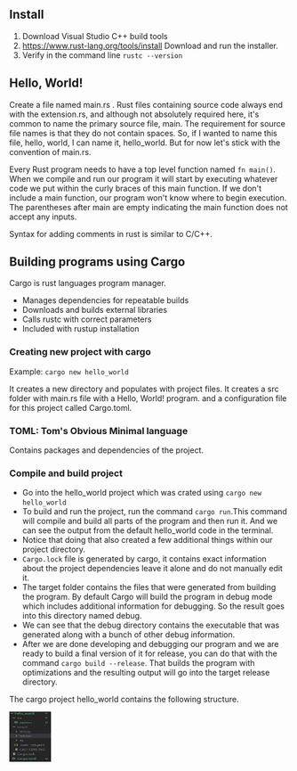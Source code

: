## Install

1. Download Visual Studio C++ build tools
2. https://www.rust-lang.org/tools/install Download and run the installer.
3. Verify in the command line `rustc --version`

## Hello, World!

Create a file named main.rs . Rust files containing source code always end with the extension.rs, and although not absolutely required here, it's common to name the primary source file, main. The requirement for source file names is that they do not contain spaces. So, if I wanted to name this file, hello, world, I can name it, hello_world. But for now let's stick with the convention of main.rs.

Every Rust program needs to have a top level function named `fn main()`. When we compile and run our program it will start by executing whatever code we put within the curly braces of this main function. If we don't include a main function, our program won't know where to begin execution. The parentheses after main are empty indicating the main function does not accept any inputs.

Syntax for adding comments in rust is similar to C/C++.

## Building programs using Cargo

Cargo is rust languages program manager.
- Manages dependencies for repeatable builds
- Downloads and builds external libraries
- Calls rustc with correct parameters
- Included with rustup installation

### Creating new project with cargo

Example: 
`cargo new hello_world`

It creates a new directory and populates with project files. It creates a src folder with main.rs file with a Hello, World! program. and a configuration file for this project called Cargo.toml.

### TOML: Tom's Obvious Minimal language

Contains packages and dependencies of the project.

### Compile and build project

- Go into the hello_world project which was crated using `cargo new hello_world`
- To build and run the project, run the command `cargo run`.This command will compile and build all parts of the program and then run it. And we can see the output from the default hello_world code in the terminal. 
- Notice that doing that also created a few additional things within our project directory. 
- `Cargo.lock` file is generated by cargo, it contains exact information about the project dependencies leave it alone and do not manually edit it. 
- The target folder contains the files that were generated from building the program. By default Cargo will build the program in debug mode which includes additional information for debugging. So the result goes into this directory named debug. 
- We can see that the debug directory contains the executable that was generated along with a bunch of other debug information. 
- After we are done developing and debugging our program and we are ready to build a final version of it for release, you can do that with the command `cargo build --release`. That builds the program with optimizations and the resulting output will go into the target release directory.

The cargo project hello_world contains the following structure.

<img src="images/1.png" width=75 height=90>

